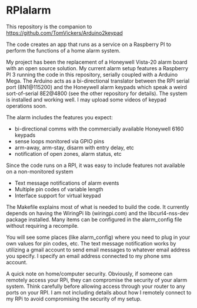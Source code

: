 # RPIalarm
This repository is the companion to https://github.com/TomVickers/Arduino2keypad

The code creates an app that runs as a service on a Raspberry PI to perform the functions of a home alarm system.  

My project has been the replacement of a Honeywell Vista-20 alarm board with an open source solution.  My current alarm setup features a Raspberry PI 3 running the code in this repository, serially coupled with a Arduino Mega.  The Arduino acts as a bi-directional translator between the RPI serial port (8N1@115200) and the Honeywell alarm keypads which speak a weird sort-of-serial 8E2@4800 (see the other repository for details).  The system is installed and working well.  I may upload some videos of keypad operations soon.

The alarm includes the features you expect: 
 - bi-directional comms with the commercially available Honeywell 6160 keypads
 - sense loops monitored via GPIO pins
 - arm-away, arm-stay, disarm with entry delay, etc
 - notification of open zones, alarm status, etc

Since the code runs on a RPI, it was easy to include features not available on a non-monitored system
 - Text message notifications of alarm events
 - Multiple pin codes of variable length
 - Interface support for virtual keypad 
 
The Makefile explains most of what is needed to build the code.  It currently depends on having the WiringPi lib (wiringpi.com) and the libcurl4-nss-dev package installed.  Many items can be configured in the alarm_config file without requiring a recompile.

You will see some places (like alarm_config) where you need to plug in your own values for pin codes, etc.  The text message notification works by utilizing a gmail account to send email messages to whatever email address you specify.  I specify an email address connected to my phone sms account.

A quick note on home/computer security.  Obviously, if someone can remotely access your RPi, they can compromise the security of your alarm system.  Think carefully before allowing access through your router to any ports on your RPI.  I am not including details about how I remotely connect to my RPi to avoid compromising the security of my setup.

